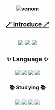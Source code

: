 <h3 align="center">
  
![venom](https://capsule-render.vercel.app/api?type=venom&height=200&text=Sprouted%20Potato.&fontSize=70&color=0:8871e5,100:b678c4&stroke=b678c4)

<a href="①버튼을 눌렀을 때 이동할 링크" target="_blank">
  
<h3 align="center">🪄 Introduce 🪄</h3>

<h3 align="center">
  <img src="https://img.shields.io/badge/GitHub-fff?style=flat&logo=github&logoColor=000"/></a>
<img src="https://img.shields.io/badge/Blog-03C75A?style=flat&logo=naver&logoColor=fff"/></a>
<img src="https://img.shields.io/badge/Instagram-E4405F?style=flat&logo=instagram&logoColor=fff"/></a>

<h3 align="center">✨ Language ✨</h3>

<h3 align="center">
  <img src="https://img.shields.io/badge/C-A8B9CC?style=flat&logo=c&logoColor=fff"/></a>
<img src="https://img.shields.io/badge/C%23-512BD4?style=flat&logo=csharp&logoColor=fff"/></a>
<img src="https://img.shields.io/badge/C++-00599C?style=flat&logo=cplusplus&logoColor=fff"/></a>
<img src="https://img.shields.io/badge/Python-3776AB?style=flat&logo=python&logoColor=fff"/></a>

<h3 align="center">📚 Studying 📚</h3>

<h3 align="center">
<img src="https://img.shields.io/badge/Unity-FFFFFF?style=flat&logo=unity&logoColor=000"/></a>
<img src="https://img.shields.io/badge/Unreal Engine-0E1128?style=flat&logo=unrealengine&logoColor=fff"/></a>
<img src="https://img.shields.io/badge/Android Studio-3DDC84?style=flat&logo=androidstudio&logoColor=fff"/></a>
<img src="https://img.shields.io/badge/Blender-E87D0D?style=flat&logo=blender&logoColor=fff"/></a>
